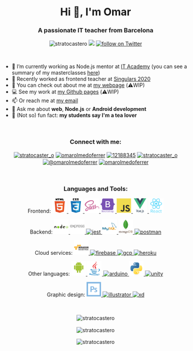 <h1 align="center">Hi 👋, I'm Omar</h1>
<h3 align="center">A passionate IT teacher from Barcelona</h3>

<p align="center"> <img height="20px" src="https://komarev.com/ghpvc/?username=stratocastero&label=Profile%20views&color=0e75b6&style=flat" alt="stratocastero" />
<a href="https://github.com/stratocastero"><img src="https://img.shields.io/github/stars/stratocastero"/></a>
<a href="https://twitter.com/intent/follow?screen_name=stratocaster_o">
<img src="https://img.shields.io/twitter/follow/stratocaster_o?style=social&logo=twitter" alt="follow on Twitter"></a></p>

<!-- Github trophies: <p align="left"> <a href="https://github.com/ryo-ma/github-profile-trophy"><img src="https://github-profile-trophy.vercel.app/?username=stratocastero" alt="stratocastero" /></a> </p> -->
<br>

- 🔭 I’m currently working as Node.js mentor at [IT Academy](https://cibernarium.barcelonactiva.cat/web/guest/ficha-actividad?activityId=1080988) (you can see a summary of my masterclasses [here](https://github.com/StratocasterO/masterclasses-it-academy))
- 💭 Recently worked as frontend teacher at [Singulars 2020](https://on.bit.es/programacio-front-developer/)
- 👨‍ You can check out about me at [my webpage](https://stratocastero.github.io/web-omar) (⚠️WIP)
- 💻 See my work at [my Github pages](https://stratocastero.github.io/) (⚠️WIP)
- 📫 Or reach me at [my email](mailto:omarolmedoferrer@gmail.com)
- 💬 Ask me about **web**, **Node.js** or **Android development**
- 🌱 (Not so) fun fact: **my students say I'm a tea lover**
<!-- - 📝 I regularly write articles on [blog](blog) -->
<!-- - ⚡ I’m currently learning **things** -->
<!-- - 👯 I’m looking to collaborate on [nothing](link) -->
<!-- - 🤝 I’m looking for help with [nothing](link) -->
<!-- - 📄 Know about my experiences [resume](resume) -->

<br>
<h3 align="center">Connect with me:</h3>
<p align="center">
<a href="https://twitter.com/stratocaster_o" target="blank"><img align="center" src="https://cdn.jsdelivr.net/npm/simple-icons@3.0.1/icons/twitter.svg" alt="stratocaster_o" height="30" width="40" /></a>
<a href="https://linkedin.com/in/omarolmedoferrer" target="blank"><img align="center" src="https://cdn.jsdelivr.net/npm/simple-icons@3.0.1/icons/linkedin.svg" alt="omarolmedoferrer" height="30" width="40" /></a>
<a href="https://stackoverflow.com/users/12188345" target="blank"><img align="center" src="https://cdn.jsdelivr.net/npm/simple-icons@3.0.1/icons/stackoverflow.svg" alt="12188345" height="30" width="40" /></a>
<a href="https://instagram.com/stratocaster_o" target="blank"><img align="center" src="https://cdn.jsdelivr.net/npm/simple-icons@3.0.1/icons/instagram.svg" alt="stratocaster_o" height="30" width="40" /></a>
<a href="https://medium.com/@omarolmedoferrer" target="blank"><img align="center" src="https://cdn.jsdelivr.net/npm/simple-icons@3.0.1/icons/medium.svg" alt="@omarolmedoferrer" height="30" width="40" /></a>
<a href="https://www.youtube.com/c/omarolmedoferrer" target="blank"><img align="center" src="https://cdn.jsdelivr.net/npm/simple-icons@3.0.1/icons/youtube.svg" alt="omarolmedoferrer" height="30" width="40" /></a>
</p>

<br>
<h3 align="center">Languages and Tools:</h3>
<p align="center"> Frontend: 
 <a href="https://www.w3.org/html/" target="_blank"> <img src="https://raw.githubusercontent.com/devicons/devicon/master/icons/html5/html5-original-wordmark.svg" alt="html5" width="40" height="40"/> </a><a href="https://www.w3schools.com/css/" target="_blank"> <img src="https://raw.githubusercontent.com/devicons/devicon/master/icons/css3/css3-original-wordmark.svg" alt="css3" width="40" height="40"/> </a><a href="https://sass-lang.com" target="_blank"> <img src="https://raw.githubusercontent.com/devicons/devicon/master/icons/sass/sass-original.svg" alt="sass" width="40" height="40"/> </a><a href="https://getbootstrap.com" target="_blank"> <img src="https://raw.githubusercontent.com/devicons/devicon/master/icons/bootstrap/bootstrap-plain-wordmark.svg" alt="bootstrap" width="40" height="40"/> </a> <a href="https://developer.mozilla.org/en-US/docs/Web/JavaScript" target="_blank"> <img src="https://raw.githubusercontent.com/devicons/devicon/master/icons/javascript/javascript-original.svg" alt="javascript" width="40" height="40"/> </a> <a href="https://vuejs.org/" target="_blank"> <img src="https://raw.githubusercontent.com/devicons/devicon/master/icons/vuejs/vuejs-original-wordmark.svg" alt="vuejs" width="40" height="40"/> </a> <a href="https://reactjs.org/" target="_blank"> <img src="https://raw.githubusercontent.com/devicons/devicon/master/icons/react/react-original-wordmark.svg" alt="react" width="40" height="40"/> </a> 
 </p>
 
 <p align="center"> Backend:
 <a href="https://nodejs.org" target="_blank"> <img src="https://raw.githubusercontent.com/devicons/devicon/master/icons/nodejs/nodejs-original-wordmark.svg" alt="nodejs" width="40" height="40"/> </a> <a href="https://expressjs.com" target="_blank"> <img src="https://raw.githubusercontent.com/devicons/devicon/master/icons/express/express-original-wordmark.svg" alt="express" width="40" height="40"/> </a> <a href="https://jestjs.io" target="_blank"> <img src="https://www.vectorlogo.zone/logos/jestjsio/jestjsio-icon.svg" alt="jest" width="40" height="40"/> </a> <a href="https://www.mysql.com/" target="_blank"> <img src="https://raw.githubusercontent.com/devicons/devicon/master/icons/mysql/mysql-original-wordmark.svg" alt="mysql" width="40" height="40"/> </a> <a href="https://www.mongodb.com/" target="_blank"> <img src="https://raw.githubusercontent.com/devicons/devicon/master/icons/mongodb/mongodb-original-wordmark.svg" alt="mongodb" width="40" height="40"/> </a> <a href="https://postman.com" target="_blank"> <img src="https://www.vectorlogo.zone/logos/getpostman/getpostman-icon.svg" alt="postman" width="40" height="40"/> </a> 
 </p>
 
 <p align="center"> Cloud services:
 <a href="https://aws.amazon.com" target="_blank"> <img src="https://raw.githubusercontent.com/devicons/devicon/master/icons/amazonwebservices/amazonwebservices-original-wordmark.svg" alt="aws" width="40" height="40"/> </a> <a href="https://firebase.google.com/" target="_blank"> <img src="https://www.vectorlogo.zone/logos/firebase/firebase-icon.svg" alt="firebase" width="40" height="40"/> </a> <a href="https://cloud.google.com" target="_blank"> <img src="https://www.vectorlogo.zone/logos/google_cloud/google_cloud-icon.svg" alt="gcp" width="40" height="40"/> </a> <a href="https://heroku.com" target="_blank"> <img src="https://www.vectorlogo.zone/logos/heroku/heroku-icon.svg" alt="heroku" width="40" height="40"/> </a>
</p>

<p align="center">Other languages:
 <a href="https://developer.android.com" target="_blank"> <img src="https://raw.githubusercontent.com/devicons/devicon/master/icons/android/android-original-wordmark.svg" alt="android" width="40" height="40"/> </a><a href="https://www.java.com" target="_blank"> <img src="https://raw.githubusercontent.com/devicons/devicon/master/icons/java/java-original.svg" alt="java" width="40" height="40"/> </a> <a href="https://www.arduino.cc/" target="_blank"> <img src="https://cdn.worldvectorlogo.com/logos/arduino-1.svg" alt="arduino" width="40" height="40"/> </a> <a href="https://www.python.org" target="_blank"> <img src="https://raw.githubusercontent.com/devicons/devicon/master/icons/python/python-original.svg" alt="python" width="40" height="40"/> </a> <a href="https://unity.com/" target="_blank"> <img src="https://www.vectorlogo.zone/logos/unity3d/unity3d-icon.svg" alt="unity" width="40" height="40"/> </a>
 </p>
 
 <p align="center"> Graphic design:
 <a href="https://www.photoshop.com/en" target="_blank"> <img src="https://raw.githubusercontent.com/devicons/devicon/master/icons/photoshop/photoshop-line.svg" alt="photoshop" width="40" height="40"/> </a> <a href="https://www.adobe.com/in/products/illustrator.html" target="_blank"> <img src="https://www.vectorlogo.zone/logos/adobe_illustrator/adobe_illustrator-icon.svg" alt="illustrator" width="40" height="40"/> </a> <a href="https://www.adobe.com/products/xd.html" target="_blank"> <img src="https://cdn.worldvectorlogo.com/logos/adobe-xd.svg" alt="xd" width="40" height="40"/> </a> </p>

<br>
<p align="center"><img align="center" src="https://github-readme-stats.vercel.app/api/top-langs?username=stratocastero&show_icons=true&locale=en&layout=compact" alt="stratocastero" /></p>

<p align="center"><img align="center" src="https://github-readme-stats.vercel.app/api?username=stratocastero&show_icons=true&locale=en" alt="stratocastero" /></p>

<p align="center"><img align="center" src="https://github-readme-streak-stats.herokuapp.com/?user=stratocastero&" alt="stratocastero" /></p>

<!-- Profile created with the help of https://rahuldkjain.github.io/gh-profile-readme-generator/ -->
